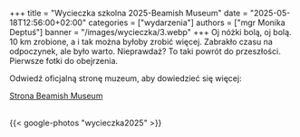 +++
title = "Wycieczka szkolna 2025-Beamish Museum"
date = "2025-05-18T12:56:00+02:00"
categories = ["wydarzenia"]
authors = ["mgr Monika Deptuś"]
banner = "/images/wycieczka/3.webp"
+++
Oj nóżki bolą, oj bolą. 10 km zrobione, a i tak można byłoby zrobić więcej. Zabrakło czasu na odpoczynek, ale było warto. Nieprawdaż? To taki powrót do przeszłości. Pierwsze fotki do obejrzenia.
<!--more-->

<p>Odwiedź oficjalną stronę muzeum, aby dowiedzieć się więcej:</p>
<a href="https://www.beamish.org.uk/" target="_blank" rel="noopener noreferrer" class="btn btn-template-main">Strona Beamish Museum</a>
<br><br>

{{< google-photos "wycieczka2025" >}}